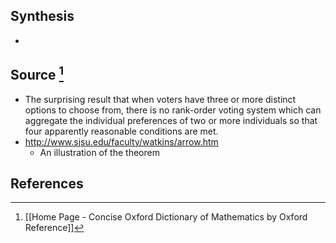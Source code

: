 ## Synthesis
- 
## Source [^1]
- The surprising result that when voters have three or more distinct options to choose from, there is no rank-order voting system which can aggregate the individual preferences of two or more individuals so that four apparently reasonable conditions are met.
- http://www.sjsu.edu/faculty/watkins/arrow.htm
	- An illustration of the theorem
## References

[^1]: [[Home Page - Concise Oxford Dictionary of Mathematics by Oxford Reference]]